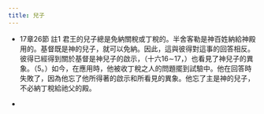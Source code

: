 ```yaml
---
title: 兒子
---
```


- 17章26節 註1
君王的兒子總是免納關稅或丁稅的。半舍客勒是神百姓納給神殿用的。基督既是神的兒子，就可以免納。因此，這與彼得對這事的回答相反。彼得已經得到關於基督是神兒子的啟示，（十六16∼17，）也看見了神兒子的異象。（5。）如今，在應用時，他被收丁稅之人的問題擺到試驗中。他在回答時失敗了，因為他忘了他所得著的啟示和所看見的異象。他忘了主是神的兒子，不必納丁稅給祂父的殿。

- 
